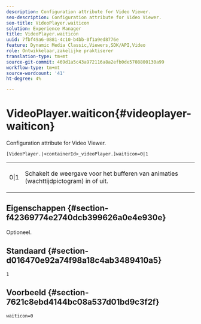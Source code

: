 ```yaml
---
description: Configuration attribute for Video Viewer.
seo-description: Configuration attribute for Video Viewer.
seo-title: VideoPlayer.waiticon
solution: Experience Manager
title: VideoPlayer.waiticon
uuid: 7fbf49a6-0881-4c10-b4bb-0f1a9ed8776e
feature: Dynamic Media Classic,Viewers,SDK/API,Video
role: Ontwikkelaar,zakelijke praktiserer
translation-type: tm+mt
source-git-commit: 469d1a5c43a972116a8a2efb0de5708800130a99
workflow-type: tm+mt
source-wordcount: '41'
ht-degree: 4%

---
```



# VideoPlayer.waiticon{#videoplayer-waiticon}

Configuration attribute for Video Viewer.

`[VideoPlayer.|<containerId>_videoPlayer.]waiticon=0|1`

<table id="table_C616483932C2482CA9794DDD7313FD7C"> 
 <tbody> 
  <tr> 
   <td colname="col1"> <p> <span class="codeph"> 0|1</span> </p> </td> 
   <td colname="col2"> <p> Schakelt de weergave voor het bufferen van animaties (wachttijdpictogram) in of uit. </p> </td> 
  </tr> 
 </tbody> 
</table>

## Eigenschappen {#section-f42369774e2740dcb399626a0e4e930e}

Optioneel.

## Standaard {#section-d016470e92a74f98a18c4ab3489410a5}

`1`

## Voorbeeld {#section-7621c8ebd4144bc08a537d01bd9c3f2f}

```
waiticon=0
```

